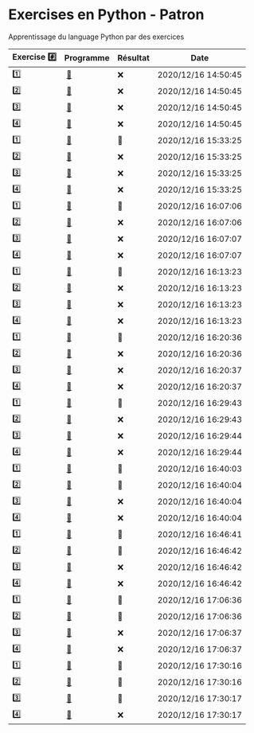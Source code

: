 # Exercises en Python - Patron

Apprentissage du language Python par des exercices

|  Exercise :hash:  |  Programme | Résultat | Date |
|-------------------|------------|----------|------|
| :one: | [:bookmark:](01/programme.py) | :x: | 2020/12/16 14:50:45 |
| :two: | [:bookmark:](02/programme.py) | :x: | 2020/12/16 14:50:45 |
| :three: | [:bookmark:](03/programme.py) | :x: | 2020/12/16 14:50:45 |
| :four: | [:bookmark:](04/programme.py) | :x: | 2020/12/16 14:50:45 |
| :one: | [:bookmark:](01/programme.py) | :tada: | 2020/12/16 15:33:25 |
| :two: | [:bookmark:](02/programme.py) | :x: | 2020/12/16 15:33:25 |
| :three: | [:bookmark:](03/programme.py) | :x: | 2020/12/16 15:33:25 |
| :four: | [:bookmark:](04/programme.py) | :x: | 2020/12/16 15:33:25 |
| :one: | [:bookmark:](01/programme.py) | :tada: | 2020/12/16 16:07:06 |
| :two: | [:bookmark:](02/programme.py) | :x: | 2020/12/16 16:07:06 |
| :three: | [:bookmark:](03/programme.py) | :x: | 2020/12/16 16:07:07 |
| :four: | [:bookmark:](04/programme.py) | :x: | 2020/12/16 16:07:07 |
| :one: | [:bookmark:](01/programme.py) | :tada: | 2020/12/16 16:13:23 |
| :two: | [:bookmark:](02/programme.py) | :x: | 2020/12/16 16:13:23 |
| :three: | [:bookmark:](03/programme.py) | :x: | 2020/12/16 16:13:23 |
| :four: | [:bookmark:](04/programme.py) | :x: | 2020/12/16 16:13:23 |
| :one: | [:bookmark:](01/programme.py) | :tada: | 2020/12/16 16:20:36 |
| :two: | [:bookmark:](02/programme.py) | :x: | 2020/12/16 16:20:36 |
| :three: | [:bookmark:](03/programme.py) | :x: | 2020/12/16 16:20:37 |
| :four: | [:bookmark:](04/programme.py) | :x: | 2020/12/16 16:20:37 |
| :one: | [:bookmark:](01/programme.py) | :tada: | 2020/12/16 16:29:43 |
| :two: | [:bookmark:](02/programme.py) | :x: | 2020/12/16 16:29:43 |
| :three: | [:bookmark:](03/programme.py) | :x: | 2020/12/16 16:29:44 |
| :four: | [:bookmark:](04/programme.py) | :x: | 2020/12/16 16:29:44 |
| :one: | [:bookmark:](01/programme.py) | :tada: | 2020/12/16 16:40:03 |
| :two: | [:bookmark:](02/programme.py) | :tada: | 2020/12/16 16:40:04 |
| :three: | [:bookmark:](03/programme.py) | :x: | 2020/12/16 16:40:04 |
| :four: | [:bookmark:](04/programme.py) | :x: | 2020/12/16 16:40:04 |
| :one: | [:bookmark:](01/programme.py) | :tada: | 2020/12/16 16:46:41 |
| :two: | [:bookmark:](02/programme.py) | :tada: | 2020/12/16 16:46:42 |
| :three: | [:bookmark:](03/programme.py) | :x: | 2020/12/16 16:46:42 |
| :four: | [:bookmark:](04/programme.py) | :x: | 2020/12/16 16:46:42 |
| :one: | [:bookmark:](01/programme.py) | :tada: | 2020/12/16 17:06:36 |
| :two: | [:bookmark:](02/programme.py) | :tada: | 2020/12/16 17:06:36 |
| :three: | [:bookmark:](03/programme.py) | :x: | 2020/12/16 17:06:37 |
| :four: | [:bookmark:](04/programme.py) | :x: | 2020/12/16 17:06:37 |
| :one: | [:bookmark:](01/programme.py) | :tada: | 2020/12/16 17:30:16 |
| :two: | [:bookmark:](02/programme.py) | :tada: | 2020/12/16 17:30:16 |
| :three: | [:bookmark:](03/programme.py) | :tada: | 2020/12/16 17:30:17 |
| :four: | [:bookmark:](04/programme.py) | :x: | 2020/12/16 17:30:17 |

